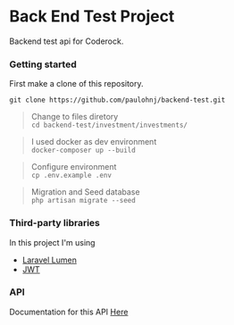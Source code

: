 # Back End Test Project
Backend test api for Coderock.

### Getting started
First make a clone of this repository.

`git clone https://github.com/paulohnj/backend-test.git`

> Change to files diretory  
`cd backend-test/investment/investments/`

> I used docker as dev environment  
`docker-composer up --build`

> Configure environment  
`cp .env.example .env`

>Migration and Seed database  
`php artisan migrate --seed`  

### Third-party libraries
In this project I'm using
- [Laravel Lumen](https://lumen.laravel.com/docs/8.x)
- [JWT](https://github.com/tymondesigns/jwt-auth)


### API 
Documentation for this API
[Here](http://104.248.11.98:8087/)

